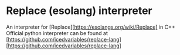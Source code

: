 # Replace (esolang) interpreter
An interpreter for [Replace][https://esolangs.org/wiki/Replace] in C++
Official python interpreter can be found at [https://github.com/icedvariables/replace-lang][https://github.com/icedvariables/replace-lang]
